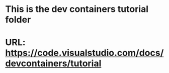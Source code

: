 # This is the dev containers tutorial folder 
# URL: https://code.visualstudio.com/docs/devcontainers/tutorial

